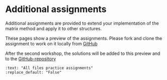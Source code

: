 # Additional assignments

Additional assignments are provided to extend your implementation of the matrix method and apply it to other structures.

These pages show a preview of the assignments. Please fork and clone the assignment to work on it locally from [GitHub](https://github.com/CIEM5000-2025/practice-assignments)

After the second workshop, the solutions will be added to this preview and to the [GitHub-repository](https://github.com/CIEM5000-2025/practice-assignments)

```{custom_download_link} https://github.com/CIEM5000-2025/practice-assignments
:text: "All files practice assignments"
:replace_default: "False"
```